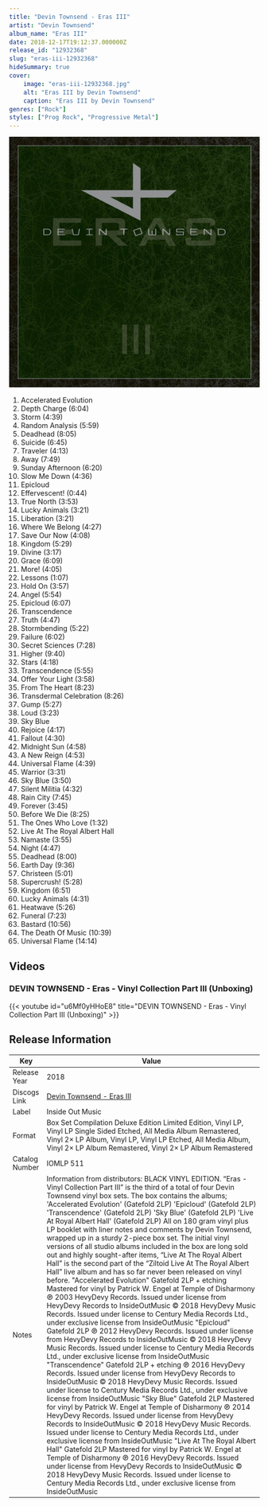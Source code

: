 ```yaml
---
title: "Devin Townsend - Eras III"
artist: "Devin Townsend"
album_name: "Eras III"
date: 2018-12-17T19:12:37.000000Z
release_id: "12932368"
slug: "eras-iii-12932368"
hideSummary: true
cover:
    image: "eras-iii-12932368.jpg"
    alt: "Eras III by Devin Townsend"
    caption: "Eras III by Devin Townsend"
genres: ["Rock"]
styles: ["Prog Rock", "Progressive Metal"]
---
```


![Eras III by Devin Townsend](eras-iii-12932368.jpg)

<!-- section break -->

1. Accelerated Evolution
2. Depth Charge (6:04)
3. Storm (4:39)
4. Random Analysis (5:59)
5. Deadhead (8:05)
6. Suicide (6:45)
7. Traveler (4:13)
8. Away (7:49)
9. Sunday Afternoon (6:20)
10. Slow Me Down (4:36)
11. Epicloud
12. Effervescent! (0:44)
13. True North (3:53)
14. Lucky Animals (3:21)
15. Liberation (3:21)
16. Where We Belong (4:27)
17. Save Our Now (4:08)
18. Kingdom (5:29)
19. Divine (3:17)
20. Grace (6:09)
21. More! (4:05)
22. Lessons (1:07)
23. Hold On (3:57)
24. Angel (5:54)
25. Epicloud (6:07)
26. Transcendence
27. Truth (4:47)
28. Stormbending (5:22)
29. Failure (6:02)
30. Secret Sciences (7:28)
31. Higher (9:40)
32. Stars (4:18)
33. Transcendence (5:55)
34. Offer Your Light (3:58)
35. From The Heart (8:23)
36. Transdermal Celebration (8:26)
37. Gump (5:27)
38. Loud (3:23)
39. Sky Blue
40. Rejoice (4:17)
41. Fallout (4:30)
42. Midnight Sun (4:58)
43. A New Reign (4:53)
44. Universal Flame (4:39)
45. Warrior (3:31)
46. Sky Blue (3:50)
47. Silent Militia (4:32)
48. Rain City (7:45)
49. Forever (3:45)
50. Before We Die (8:25)
51. The Ones Who Love (1:32)
52. Live At The Royal Albert Hall
53. Namaste (3:55)
54. Night (4:47)
55. Deadhead (8:00)
56. Earth Day (9:36)
57. Christeen (5:01)
58. Supercrush! (5:28)
59. Kingdom (6:51)
60. Lucky Animals (4:31)
61. Heatwave (5:26)
62. Funeral (7:23)
63. Bastard (10:56)
64. The Death Of Music (10:39)
65. Universal Flame (14:14)

<!-- section break -->




## Videos
### DEVIN TOWNSEND - Eras - Vinyl Collection Part III (Unboxing)
{{< youtube id="u6Mf0yHHoE8" title="DEVIN TOWNSEND - Eras - Vinyl Collection Part III (Unboxing)" >}}<br>



## Release Information
|  Key           | Value                                                |
| ---------------| ---------------------------------------------------- |
| Release Year   | 2018                                   |
| Discogs Link   | [Devin Townsend - Eras III](https://www.discogs.com/release/12932368-Devin-Townsend-Eras-III) |
| Label          | Inside Out Music |
| Format         | Box Set Compilation Deluxe Edition Limited Edition, Vinyl LP, Vinyl LP Single Sided Etched, All Media Album Remastered, Vinyl 2× LP Album, Vinyl LP, Vinyl LP Etched, All Media Album, Vinyl 2× LP Album Remastered, Vinyl 2× LP Album Remastered |
| Catalog Number | IOMLP 511 |
| Notes | Information from distributors: BLACK VINYL EDITION. “Eras - Vinyl Collection Part III” is the third of a total of four Devin Townsend vinyl box sets. The box contains the albums; 'Accelerated Evolution' (Gatefold 2LP) 'Epicloud' (Gatefold 2LP) 'Transcendence' (Gatefold 2LP) 'Sky Blue' (Gatefold 2LP) 'Live At Royal Albert Hall' (Gatefold 2LP) All on 180 gram vinyl plus LP booklet with liner notes and comments by Devin Townsend, wrapped up in a sturdy 2-piece box set. The initial vinyl versions of all studio albums included in the box are long sold out and highly sought-after items, “Live At The Royal Albert Hall” is the second part of the “Ziltoid Live At The Royal Albert Hall” live album and has so far never been released on vinyl before.  "Accelerated Evolution" Gatefold 2LP + etching Mastered for vinyl by Patrick W. Engel at Temple of Disharmony ℗ 2003 HevyDevy Records. Issued under license from HevyDevy Records to InsideOutMusic © 2018 HevyDevy Music Records. Issued under license to Century Media Records Ltd., under exclusive license from InsideOutMusic  "Epicloud" Gatefold 2LP ℗ 2012 HevyDevy Records. Issued under license from HevyDevy Records to InsideOutMusic © 2018 HevyDevy Music Records. Issued under license to Century Media Records Ltd., under exclusive license from InsideOutMusic  "Transcendence" Gatefold 2LP + etching ℗ 2016 HevyDevy Records. Issued under license from HevyDevy Records to InsideOutMusic © 2018 HevyDevy Music Records. Issued under license to Century Media Records Ltd., under exclusive license from InsideOutMusic  "Sky Blue" Gatefold 2LP Mastered for vinyl by Patrick W. Engel at Temple of Disharmony ℗ 2014 HevyDevy Records. Issued under license from HevyDevy Records to InsideOutMusic © 2018 HevyDevy Music Records. Issued under license to Century Media Records Ltd., under exclusive license from InsideOutMusic  "Live At The Royal Albert Hall" Gatefold 2LP Mastered for vinyl by Patrick W. Engel at Temple of Disharmony ℗ 2016 HevyDevy Records. Issued under license from HevyDevy Records to InsideOutMusic © 2018 HevyDevy Music Records. Issued under license to Century Media Records Ltd., under exclusive license from InsideOutMusic |